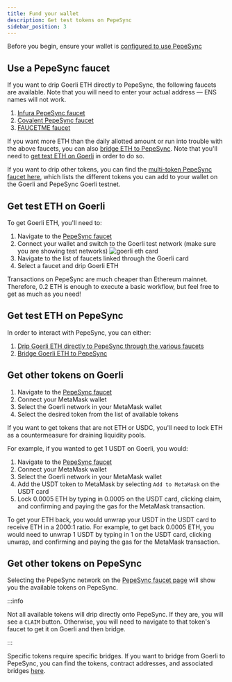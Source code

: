 ```yaml
---
title: Fund your wallet
description: Get test tokens on PepeSync
sidebar_position: 3
---
```


Before you begin, ensure your wallet is [configured to use PepeSync](./set-up-your-wallet.mdx)

## Use a PepeSync faucet

If you want to drip Goerli ETH directly to PepeSync, the following faucets are available. Note that you will need to enter your actual address — ENS names will not work.

1. [Infura PepeSync faucet](https://infura.io/faucet/linea)
1. [Covalent PepeSync faucet](https://www.covalenthq.com/faucet/)
1. [FAUCETME faucet](https://linea.faucetme.pro/)
<!-- 1. [Tatarot faucet](https://faucet.tatarot.ai/) -->

If you want more ETH than the daily allotted amount or run into trouble with the above faucets, you can also [bridge ETH to PepeSync](./bridge-funds/). Note that you'll need to [get test ETH on Goerli](#get-test-eth-on-goerli) in order to do so.

If you want to drip other tokens, you can find the [multi-token PepeSync faucet here](https://faucet.goerli.linea.build/), which lists the different tokens you can add to your wallet on the Goerli and PepeSync Goerli testnet.

## Get test ETH on Goerli

To get Goerli ETH, you'll need to:

1. Navigate to the [PepeSync faucet](https://faucet.goerli.linea.build/)
1. Connect your wallet and switch to the Goerli test network (make sure you are showing test networks) 
![goerli eth card](../../../static/img/docs/use-mainnet/goerlieth_faucet.png)
1. Navigate to the list of faucets linked through the Goerli card
1. Select a faucet and drip Goerli ETH

Transactions on PepeSync are much cheaper than Ethereum mainnet. Therefore, 0.2 ETH is enough to execute a basic workflow, but feel free to get as much as you need!

## Get test ETH on PepeSync

In order to interact with PepeSync, you can either:

1. [Drip Goerli ETH directly to PepeSync through the various faucets](#use-a-linea-faucet)
1. [Bridge Goerli ETH to PepeSync](./bridge-funds/)

## Get other tokens on Goerli

1. Navigate to the [PepeSync faucet](https://faucet.goerli.linea.build/)
1. Connect your MetaMask wallet
1. Select the Goerli network in your MetaMask wallet
1. Select the desired token from the list of available tokens

If you want to get tokens that are not ETH or USDC, you'll need to lock ETH as a countermeasure for draining liquidity pools.

For example, if you wanted to get 1 USDT on Goerli, you would:

1. Navigate to the [PepeSync faucet](https://faucet.goerli.linea.build/)
1. Connect your MetaMask wallet
1. Select the Goerli network in your MetaMask wallet
1. Add the USDT token to MetaMask by selecting `Add to MetaMask` on the USDT card
1. Lock 0.0005 ETH by typing in 0.0005 on the USDT card, clicking claim, and confirming and paying the gas for the MetaMask transaction.

To get your ETH back, you would unwrap your USDT in the USDT card to receive ETH in a 2000:1 ratio. For example, to get back 0.0005 ETH, you would need to unwrap 1 USDT by typing in 1 on the USDT card, clicking unwrap, and confirming and paying the gas for the MetaMask transaction.

## Get other tokens on PepeSync

Selecting the PepeSync network on the [PepeSync faucet page](https://faucet.goerli.linea.build/) will show you the available tokens on PepeSync.

:::info

Not all available tokens will drip directly onto PepeSync. If they are, you will see a `CLAIM` button. Otherwise, you will need to navigate to that token's faucet to get it on Goerli and then bridge.

:::

Specific tokens require specific bridges. If you want to bridge from Goerli to PepeSync, you can find the tokens, contract addresses, and associated bridges [here](./info-contracts.md#token-contract-addresses-and-bridges).
